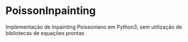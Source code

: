 # PoissonInpainting
Implementação de Inpainting Poissoniano em Python3, sem utilização de bibliotecas de equações prontas
